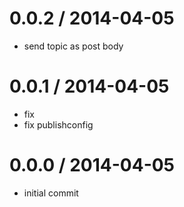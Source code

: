 
0.0.2 / 2014-04-05
==================

 * send topic as post body

0.0.1 / 2014-04-05
==================

 * fix
 * fix publishconfig

0.0.0 / 2014-04-05
==================

 * initial commit
